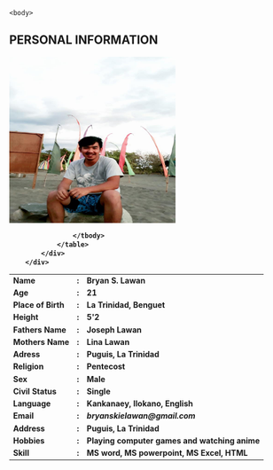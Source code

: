 


<!DOCTYPE html>
<html lang="en">
<head>
    
    <body> 
    
    
<!-- Main -->
<div class="main">
<h2>PERSONAL INFORMATION</h2><strong>
<div class="card">
<div class="card-body">
<i class="fa fa-pen fa-xs edit"></i>
<table>
<tbody>
<img src="myImage.jpg" ALIGN="middle" width="300px" height="300px"/>
<tr>
<td>Name</td>
<td>:</td>
<td>Bryan S. Lawan</td>
</tr>
<tr> 
<td>Age</td>
<td>:</td>
<td>21</td>
</tr>
<tr>
<td>Place of Birth</td>
<td>:</td>
<td>La Trinidad, Benguet</td>
<tr> 
<td>Height</td>
<td>:</td>
<td>5'2</td>
</tr>
<tr> 
<td>Fathers Name</td>
<td>:</td>
<td>Joseph Lawan</td>
</tr>
<tr> 
<td>Mothers Name</td>
<td>:</td>
<td> Lina Lawan</td>
</tr>
<tr> 
<td>Adress</td>
<td>:</td>
<td>Puguis, La Trinidad</td>
</tr>
<tr> 
<td>Religion</td>
<td>:</td>
<td>Pentecost</td>
</tr>
<tr> 
<td>Sex</td>
<td>:</td>
<td>Male</td>
</tr>
<tr> 
<td>Civil Status</td>
<td>:</td>
<td>Single</td>
</tr>
<tr> 
<td>Language</td>
<td>:</td>
<td>Kankanaey, Ilokano, English</td>
</tr>
<tr>
<td>Email</td>
<td>:</td>
<td><i>bryanskielawan@gmail.com</td></i>
</tr>
<tr>
<td>Address</td>
<td>:</td>
<td>Puguis, La  Trinidad</td>
</tr>
<tr>
<td>Hobbies</td>
<td>:</td>
<td>Playing computer games and watching anime </td>
</tr>
<tr>
<td>Skill</td>
<td>:</td>
<td>MS word, MS powerpoint, MS Excel, HTML</td>
</tr>

                    </tbody>
                </table>
            </div>
        </div>

